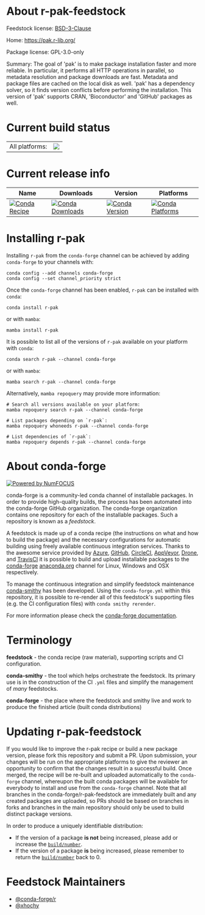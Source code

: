 About r-pak-feedstock
=====================

Feedstock license: [BSD-3-Clause](https://github.com/conda-forge/r-pak-feedstock/blob/main/LICENSE.txt)

Home: https://pak.r-lib.org/

Package license: GPL-3.0-only

Summary: The goal of 'pak' is to make package installation faster and more reliable. In particular, it performs all HTTP operations in parallel, so metadata resolution and package downloads are fast. Metadata and package files are cached on the local disk as well. 'pak' has a dependency solver, so it finds version conflicts before performing the installation. This version of 'pak' supports CRAN, 'Bioconductor' and 'GitHub' packages as well.

Current build status
====================


<table><tr><td>All platforms:</td>
    <td>
      <a href="https://dev.azure.com/conda-forge/feedstock-builds/_build/latest?definitionId=6900&branchName=main">
        <img src="https://dev.azure.com/conda-forge/feedstock-builds/_apis/build/status/r-pak-feedstock?branchName=main">
      </a>
    </td>
  </tr>
</table>

Current release info
====================

| Name | Downloads | Version | Platforms |
| --- | --- | --- | --- |
| [![Conda Recipe](https://img.shields.io/badge/recipe-r--pak-green.svg)](https://anaconda.org/conda-forge/r-pak) | [![Conda Downloads](https://img.shields.io/conda/dn/conda-forge/r-pak.svg)](https://anaconda.org/conda-forge/r-pak) | [![Conda Version](https://img.shields.io/conda/vn/conda-forge/r-pak.svg)](https://anaconda.org/conda-forge/r-pak) | [![Conda Platforms](https://img.shields.io/conda/pn/conda-forge/r-pak.svg)](https://anaconda.org/conda-forge/r-pak) |

Installing r-pak
================

Installing `r-pak` from the `conda-forge` channel can be achieved by adding `conda-forge` to your channels with:

```
conda config --add channels conda-forge
conda config --set channel_priority strict
```

Once the `conda-forge` channel has been enabled, `r-pak` can be installed with `conda`:

```
conda install r-pak
```

or with `mamba`:

```
mamba install r-pak
```

It is possible to list all of the versions of `r-pak` available on your platform with `conda`:

```
conda search r-pak --channel conda-forge
```

or with `mamba`:

```
mamba search r-pak --channel conda-forge
```

Alternatively, `mamba repoquery` may provide more information:

```
# Search all versions available on your platform:
mamba repoquery search r-pak --channel conda-forge

# List packages depending on `r-pak`:
mamba repoquery whoneeds r-pak --channel conda-forge

# List dependencies of `r-pak`:
mamba repoquery depends r-pak --channel conda-forge
```


About conda-forge
=================

[![Powered by
NumFOCUS](https://img.shields.io/badge/powered%20by-NumFOCUS-orange.svg?style=flat&colorA=E1523D&colorB=007D8A)](https://numfocus.org)

conda-forge is a community-led conda channel of installable packages.
In order to provide high-quality builds, the process has been automated into the
conda-forge GitHub organization. The conda-forge organization contains one repository
for each of the installable packages. Such a repository is known as a *feedstock*.

A feedstock is made up of a conda recipe (the instructions on what and how to build
the package) and the necessary configurations for automatic building using freely
available continuous integration services. Thanks to the awesome service provided by
[Azure](https://azure.microsoft.com/en-us/services/devops/), [GitHub](https://github.com/),
[CircleCI](https://circleci.com/), [AppVeyor](https://www.appveyor.com/),
[Drone](https://cloud.drone.io/welcome), and [TravisCI](https://travis-ci.com/)
it is possible to build and upload installable packages to the
[conda-forge](https://anaconda.org/conda-forge) [anaconda.org](https://anaconda.org/)
channel for Linux, Windows and OSX respectively.

To manage the continuous integration and simplify feedstock maintenance
[conda-smithy](https://github.com/conda-forge/conda-smithy) has been developed.
Using the ``conda-forge.yml`` within this repository, it is possible to re-render all of
this feedstock's supporting files (e.g. the CI configuration files) with ``conda smithy rerender``.

For more information please check the [conda-forge documentation](https://conda-forge.org/docs/).

Terminology
===========

**feedstock** - the conda recipe (raw material), supporting scripts and CI configuration.

**conda-smithy** - the tool which helps orchestrate the feedstock.
                   Its primary use is in the construction of the CI ``.yml`` files
                   and simplify the management of *many* feedstocks.

**conda-forge** - the place where the feedstock and smithy live and work to
                  produce the finished article (built conda distributions)


Updating r-pak-feedstock
========================

If you would like to improve the r-pak recipe or build a new
package version, please fork this repository and submit a PR. Upon submission,
your changes will be run on the appropriate platforms to give the reviewer an
opportunity to confirm that the changes result in a successful build. Once
merged, the recipe will be re-built and uploaded automatically to the
`conda-forge` channel, whereupon the built conda packages will be available for
everybody to install and use from the `conda-forge` channel.
Note that all branches in the conda-forge/r-pak-feedstock are
immediately built and any created packages are uploaded, so PRs should be based
on branches in forks and branches in the main repository should only be used to
build distinct package versions.

In order to produce a uniquely identifiable distribution:
 * If the version of a package **is not** being increased, please add or increase
   the [``build/number``](https://docs.conda.io/projects/conda-build/en/latest/resources/define-metadata.html#build-number-and-string).
 * If the version of a package **is** being increased, please remember to return
   the [``build/number``](https://docs.conda.io/projects/conda-build/en/latest/resources/define-metadata.html#build-number-and-string)
   back to 0.

Feedstock Maintainers
=====================

* [@conda-forge/r](https://github.com/conda-forge/r/)
* [@xhochy](https://github.com/xhochy/)

